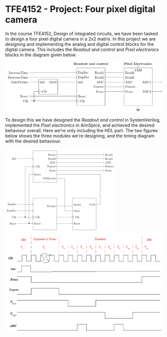 # TFE4152 - Project: Four pixel digital camera 
In the course TFE4152, Design of integrated circuits, we have been tasked to design a four pixel digital camera in a 2x2 matrix.
In this project we are designing and implementing the analog and digital control blocks for the digital camera. This includes the *Readout and control* and *Pixel electronics* blocks in the diagram given below.

![Blockdiagram](https://github.com/HunkyMcHunkin/TFE4152/blob/main/blokkdiagram.png)

To design this we have designed the *Readout and control* in SystemVerilog, implemented the *Pixel electronics* in AimSpice, and achieved the desired behaviour overall. Here we're only including the HDL part. The two figures below shows the three modules we're designing, and the timing diagram with the desired behaviour.

<img src="https://github.com/HunkyMcHunkin/TFE4152/blob/main/timingdiagram.png" width="350"><img src="https://github.com/HunkyMcHunkin/TFE4152/blob/main/timingdiagram_desired.png" width="550">
